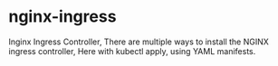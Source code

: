 # nginx-ingress
 Inginx Ingress Controller,
 There are multiple ways to install the NGINX ingress controller,
 Here with kubectl apply, using YAML manifests.
